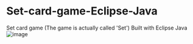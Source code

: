 # Set-card-game-Eclipse-Java  
Set card game (The game is actually called 'Set')
Built with Eclipse Java
![image](https://user-images.githubusercontent.com/89970476/226125761-69b68a1f-84d7-4aca-b369-a5a763ee02b2.png)
